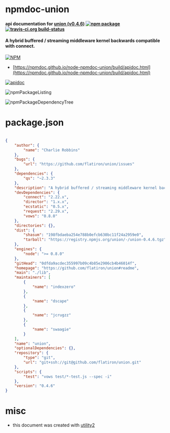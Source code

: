 # npmdoc-union

#### api documentation for  [union (v0.4.6)](https://github.com/flatiron/union#readme)  [![npm package](https://img.shields.io/npm/v/npmdoc-union.svg?style=flat-square)](https://www.npmjs.org/package/npmdoc-union) [![travis-ci.org build-status](https://api.travis-ci.org/npmdoc/node-npmdoc-union.svg)](https://travis-ci.org/npmdoc/node-npmdoc-union)

#### A hybrid buffered / streaming middleware kernel backwards compatible with connect.

[![NPM](https://nodei.co/npm/union.png?downloads=true&downloadRank=true&stars=true)](https://www.npmjs.com/package/union)

- [https://npmdoc.github.io/node-npmdoc-union/build/apidoc.html](https://npmdoc.github.io/node-npmdoc-union/build/apidoc.html)

[![apidoc](https://npmdoc.github.io/node-npmdoc-union/build/screenCapture.buildCi.browser.%252Ftmp%252Fbuild%252Fapidoc.html.png)](https://npmdoc.github.io/node-npmdoc-union/build/apidoc.html)

![npmPackageListing](https://npmdoc.github.io/node-npmdoc-union/build/screenCapture.npmPackageListing.svg)

![npmPackageDependencyTree](https://npmdoc.github.io/node-npmdoc-union/build/screenCapture.npmPackageDependencyTree.svg)



# package.json

```json

{
    "author": {
        "name": "Charlie Robbins"
    },
    "bugs": {
        "url": "https://github.com/flatiron/union/issues"
    },
    "dependencies": {
        "qs": "~2.3.3"
    },
    "description": "A hybrid buffered / streaming middleware kernel backwards compatible with connect.",
    "devDependencies": {
        "connect": "2.22.x",
        "director": "1.x.x",
        "ecstatic": "0.5.x",
        "request": "2.29.x",
        "vows": "0.8.0"
    },
    "directories": {},
    "dist": {
        "shasum": "198fbdaeba254e788b0efcb630bc11f24a2959e0",
        "tarball": "https://registry.npmjs.org/union/-/union-0.4.6.tgz"
    },
    "engines": {
        "node": ">= 0.8.0"
    },
    "gitHead": "0dfda9acdec355997b09c4b85e2906cb4b46014f",
    "homepage": "https://github.com/flatiron/union#readme",
    "main": "./lib",
    "maintainers": [
        {
            "name": "indexzero"
        },
        {
            "name": "dscape"
        },
        {
            "name": "jcrugzz"
        },
        {
            "name": "swaagie"
        }
    ],
    "name": "union",
    "optionalDependencies": {},
    "repository": {
        "type": "git",
        "url": "git+ssh://git@github.com/flatiron/union.git"
    },
    "scripts": {
        "test": "vows test/*-test.js --spec -i"
    },
    "version": "0.4.6"
}
```



# misc
- this document was created with [utility2](https://github.com/kaizhu256/node-utility2)
